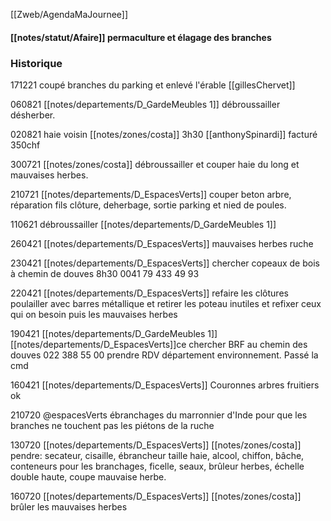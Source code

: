 [[Zweb/AgendaMaJournee]]

#### [[notes/statut/Afaire]] permaculture et élagage des branches

### Historique


171221 coupé branches du parking et enlevé l'érable [[gillesChervet]]

060821 [[notes/departements/D_GardeMeubles 1]] débroussailler désherber.

020821 haie voisin [[notes/zones/costa]] 3h30 [[anthonySpinardi]] facturé 350chf

300721 [[notes/zones/costa]] débroussailler et couper haie du long et mauvaises herbes.

210721 [[notes/departements/D_EspacesVerts]] couper beton arbre, réparation fils clôture, deherbage, sortie parking et nied de poules.

110621 débroussailler [[notes/departements/D_GardeMeubles 1]]

260421 [[notes/departements/D_EspacesVerts]] mauvaises herbes ruche

230421 [[notes/departements/D_EspacesVerts]] chercher copeaux de bois à chemin de douves 8h30 0041 79 433 49 93

220421 [[notes/departements/D_EspacesVerts]] refaire les clôtures poulailler avec barres métallique et retirer les poteau inutiles et refixer ceux qui on besoin puis les mauvaises herbes

190421 [[notes/departements/D_GardeMeubles 1]][[notes/departements/D_EspacesVerts]]ce chercher BRF au chemin des douves 022 388 55 00 prendre RDV département environnement. Passé la cmd

160421 [[notes/departements/D_EspacesVerts]] Couronnes arbres fruitiers ok 


210720 @espacesVerts ébranchages du marronnier d'Inde pour que les branches ne touchent pas les piétons de la ruche

130720 [[notes/departements/D_EspacesVerts]] [[notes/zones/costa]] pendre: secateur, cisaille, ébrancheur taille haie, alcool, chiffon, bâche, conteneurs pour les branchages, ficelle, seaux, brûleur herbes, échelle double haute, coupe mauvaise herbe.

160720 [[notes/departements/D_EspacesVerts]] [[notes/zones/costa]] brûler les mauvaises herbes
